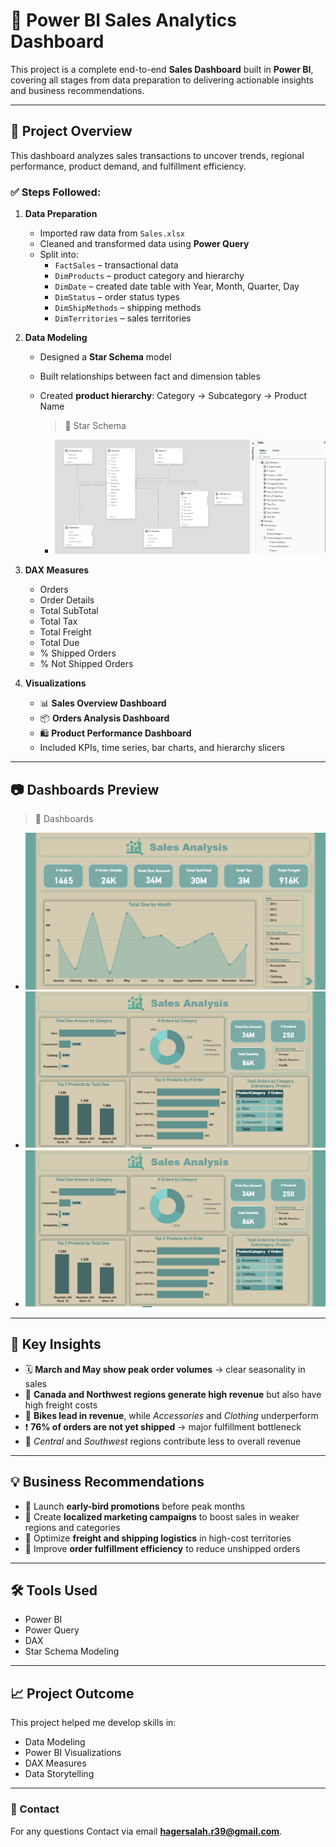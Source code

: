 # 🚀 Power BI Sales Analytics Dashboard

This project is a complete end-to-end **Sales Dashboard** built in **Power BI**, covering all stages from data preparation to delivering actionable insights and business recommendations.

---

## 📁 Project Overview

This dashboard analyzes sales transactions to uncover trends, regional performance, product demand, and fulfillment efficiency.

### ✅ Steps Followed:

1. **Data Preparation**
   - Imported raw data from `Sales.xlsx`
   - Cleaned and transformed data using **Power Query**
   - Split into:
     - `FactSales` – transactional data
     - `DimProducts` – product category and hierarchy
     - `DimDate` – created date table with Year, Month, Quarter, Day
     - `DimStatus` – order status types
     - `DimShipMethods` – shipping methods
     - `DimTerritories` – sales territories

2. **Data Modeling**
   - Designed a **Star Schema** model
   - Built relationships between fact and dimension tables
   - Created **product hierarchy**: Category → Subcategory → Product Name
  
     > 📌 Star Schema
     - ![4.Data Modeling, Dax Measures and Product Hierarchy.PNG](https://github.com/HagerSalahRamadan/Power-BI-Sales-Analytics-Dashboard/blob/main/4.Data%20Modeling%2C%20Dax%20Measures%20and%20Product%20Hierarchy.PNG)
  
3. **DAX Measures**
   - Orders
   - Order Details
   - Total SubTotal
   - Total Tax
   - Total Freight
   - Total Due
   - % Shipped Orders 
   - % Not Shipped Orders 

4. **Visualizations**
   - 📊 **Sales Overview Dashboard**
   - 📦 **Orders Analysis Dashboard**
   - 🛍️ **Product Performance Dashboard**
   - Included KPIs, time series, bar charts, and hierarchy slicers
---

## 📷 Dashboards Preview

> 📌 Dashboards 
- ![1.Sales Overview.PNG](https://github.com/HagerSalahRamadan/Power-BI-Sales-Analytics-Dashboard/blob/main/1.Sales%20Overview.PNG)
- ![2.Orders Analysis.PNG](https://github.com/HagerSalahRamadan/Power-BI-Sales-Analytics-Dashboard/blob/main/3.Product%20Performance.PNG)
- ![3.Product Performance.PNG](https://github.com/HagerSalahRamadan/Power-BI-Sales-Analytics-Dashboard/blob/main/3.Product%20Performance.PNG)
---

## 📌 Key Insights

- 🗓️ **March and May show peak order volumes** → clear seasonality in sales
- 🚚 **Canada and Northwest regions generate high revenue** but also have high freight costs
- 🛒 **Bikes lead in revenue**, while *Accessories* and *Clothing* underperform
- ❗ **76% of orders are not yet shipped** → major fulfillment bottleneck
- 🧭 *Central* and *Southwest* regions contribute less to overall revenue

---

## 💡 Business Recommendations

- 🔹 Launch **early-bird promotions** before peak months
- 🔹 Create **localized marketing campaigns** to boost sales in weaker regions and categories
- 🔹 Optimize **freight and shipping logistics** in high-cost territories
- 🔹 Improve **order fulfillment efficiency** to reduce unshipped orders

---

## 🛠️ Tools Used

- Power BI
- Power Query 
- DAX
- Star Schema Modeling


---

## 📈 Project Outcome

This project helped me develop skills in:
- Data Modeling  
- Power BI Visualizations  
- DAX Measures  
- Data Storytelling  

---

### 🔗 Contact
For any questions Contact via email **hagersalah.r39@gmail.com**.


